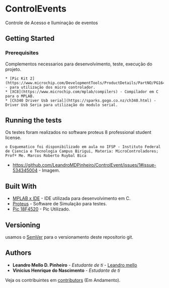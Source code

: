 # ControlEvents
 Controle de Acesso e Iluminação de eventos



## Getting Started

### Prerequisites

Complementos necessarios para desenvolvimento, teste, execução do projeto.

```
* [Pic Kit 2](https://www.microchip.com/DevelopmentTools/ProductDetails/PartNO/PG164120) - para utilização dos micro controlador.
* [XC8](https://www.microchip.com/mplab/compilers) - Compilador em C para o MPLAB.
* [Ch340 Driver Usb serial](https://sparks.gogo.co.nz/ch340.html) - Driver Usb Seria para utilização do modulo serial.
```

## Running the tests

Os testes foram realizados no software proteus 8 professional student license.
```
o Esquematico foi disponibilizado em aula no IFSP - Instituto Federal de Ciencia e Tecnologia Campus Birigui, Materia: MicroControladores; Profº Me. Marcos Roberto Ruybal Bica
```

* https://github.com/LeandroMDPinheiro/ControlEvent/issues/1#issue-534345004 - Imagem.


## Built With

* [MPLAB x IDE](https://www.microchip.com/mplab/mplab-x-ide) - IDE utilizada para desenvolvimento em C.
* [Proteus](https://www.labcenter.com/downloads/) - Software de Simulação para testes.
* [Pic 18F4520](https://www.alldatasheet.com/view.jsp?Searchword=Pic18f4520&gclid=CjwKCAiAlajvBRB_EiwA4vAqiHpbQ9usqROLfInij2HlrqZqLX8jHX6AsShH-op5E_mqg12qzVncGhoC3jsQAvD_BwE)  - Pic Utilizado.



## Versioning

usamos o  [SemVer](http://semver.org/) para o versionamento deste repositorio git.

## Authors

* **Leandro Mello D. Pinheiro** - *Estudante de ti* - [Leandro mello](https://github.com/LeandroMDPinheiro)
* **Vinicius Henrique do Nascimento** - *Estudante de ti*

Veja os contribuintes em  [contributors](https://github.com/your/project/contributors) (Em Andamento).

